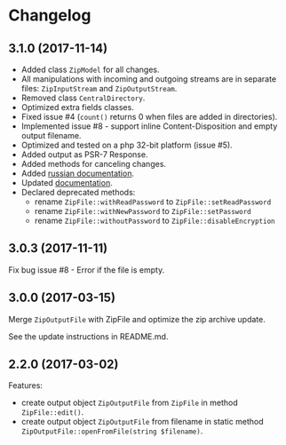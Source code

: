 # Changelog

## 3.1.0 (2017-11-14)
- Added class `ZipModel` for all changes.
- All manipulations with incoming and outgoing streams are in separate files: `ZipInputStream` and `ZipOutputStream`.
- Removed class `CentralDirectory`.
- Optimized extra fields classes.
- Fixed issue #4 (`count()` returns 0 when files are added in directories).
- Implemented issue #8 - support inline Content-Disposition and empty output filename.
- Optimized and tested on a php 32-bit platform (issue #5).
- Added output as PSR-7 Response.
- Added methods for canceling changes.
- Added [russian documentation](README.RU.md).
- Updated [documentation](README.md).
- Declared deprecated methods:
  + rename `ZipFile::withReadPassword` to `ZipFile::setReadPassword`
  + rename `ZipFile::withNewPassword` to `ZipFile::setPassword`
  + rename `ZipFile::withoutPassword` to `ZipFile::disableEncryption`

## 3.0.3 (2017-11-11)
Fix bug issue #8 - Error if the file is empty.

## 3.0.0 (2017-03-15)
Merge `ZipOutputFile` with ZipFile and optimize the zip archive update.

See the update instructions in README.md.

## 2.2.0 (2017-03-02)
Features:
  - create output object `ZipOutputFile` from `ZipFile` in method `ZipFile::edit()`.
  - create output object `ZipOutputFile` from filename in static method `ZipOutputFile::openFromFile(string $filename)`.